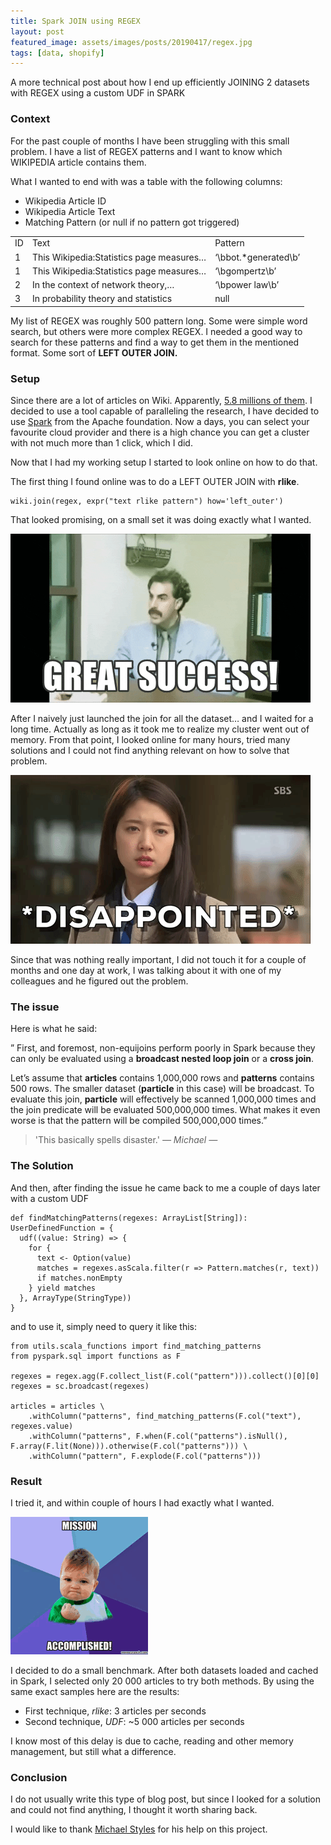 ```yaml
---
title: Spark JOIN using REGEX
layout: post
featured_image: assets/images/posts/20190417/regex.jpg
tags: [data, shopify]
---
```

A more technical post about how I end up efficiently JOINING 2 datasets with REGEX using a custom UDF in SPARK

<!--more-->

### Context

For the past couple of months I have been struggling with this small problem. I have a list of REGEX patterns and I want to know which WIKIPEDIA article contains them.

What I wanted to end with was a table with the following columns:

* Wikipedia Article ID
* Wikipedia Article Text
* Matching Pattern (or null if no pattern got triggered)

<table class="wp-block-table is-style-regular">
  <tr>
    <td>
      ID
    </td>
    <td>
      Text
    </td>
    <td>
      Pattern
    </td>
  </tr>
  
  <tr>
    <td>
      1
    </td>
    <td>
      This Wikipedia:Statistics page measures&#8230;
    </td>
    <td>
      &#8216;\bbot.*generated\b&#8217;
    </td>
  </tr>
  
  <tr>
    <td>
      1
    </td>
    <td>
      This Wikipedia:Statistics page measures…
    </td>
    <td>
      &#8216;\bgompertz\b&#8217;
    </td>
  </tr>
  
  <tr>
    <td>
      2
    </td>
    <td>
      In the context of network theory,&#8230;
    </td>
    <td>
      &#8216;\bpower law\b&#8217;
    </td>
  </tr>
  
  <tr>
    <td>
      3
    </td>
    <td>
      In probability theory and statistics
    </td>
    <td>
      null
    </td>
  </tr>
</table>

My list of REGEX was roughly 500 pattern long. Some were simple word search, but others were more complex REGEX. I needed a good way to search for these patterns and find a way to get them in the mentioned format. Some sort of **LEFT OUTER JOIN.**

### Setup

Since there are a lot of articles on Wiki. Apparently, [5.8 millions of them](https://en.wikipedia.org/wiki/Wikipedia:Size_of_Wikipedia). I decided to use a tool capable of paralleling the research, I have decided to use [Spark](https://spark.apache.org/) from the Apache foundation. Now a days, you can select your favourite cloud provider and there is a high chance you can get a cluster with not much more than 1 click, which I did.

Now that I had my working setup I started to look online on how to do that.

The first thing I found online was to do a LEFT OUTER JOIN with **rlike**.

<pre><code class="language-python">wiki.join(regex, expr("text rlike pattern") how='left_outer')</code></pre>

That looked promising, on a small set it was doing exactly what I wanted.

![success](assets/images/posts/20190417/success.gif#center)

After I naively just launched the join for all the dataset&#8230; and I waited for a long time. Actually as long as it took me to realize my cluster went out of memory. From that point, I looked online for many hours, tried many solutions and I could not find anything relevant on how to solve that problem.

![disapointed](assets/images/posts/20190417/disapointed.gif#center)

Since that was nothing really important, I did not touch it for a couple of months and one day at work, I was talking about it with one of my colleagues and he figured out the problem.

### The issue

Here is what he said:

&#8221; First, and foremost, non-equijoins perform poorly in Spark because they can only be evaluated using a **broadcast nested loop join**&nbsp;or a&nbsp;**cross join**.

Let’s assume that **articles** contains 1,000,000 rows and **patterns** contains 500 rows. The smaller dataset (**particle** in this case) will be broadcast. To evaluate this join, **particle** will effectively be scanned 1,000,000 times and the join predicate will be evaluated 500,000,000 times. What makes it even worse is that the pattern will be compiled 500,000,000 times.&#8221;

>'This basically spells disaster.' <cite>― Michael ―</cite>

### The Solution

And then, after finding the issue he came back to me a couple of days later with a custom UDF

<pre class="line-numbers"><code class="language-python">def findMatchingPatterns(regexes: ArrayList[String]): UserDefinedFunction = {
  udf((value: String) => {
    for {
      text <- Option(value)
      matches = regexes.asScala.filter(r => Pattern.matches(r, text))
      if matches.nonEmpty
    } yield matches
  }, ArrayType(StringType))
}
</code></pre>

and to use it, simply need to query it like this:

<pre class="line-numbers"><code class="language-python">from utils.scala_functions import find_matching_patterns
from pyspark.sql import functions as F

regexes = regex.agg(F.collect_list(F.col("pattern"))).collect()[0][0]
regexes = sc.broadcast(regexes)

articles = articles \
    .withColumn("patterns", find_matching_patterns(F.col("text"), regexes.value)
    .withColumn("patterns", F.when(F.col("patterns").isNull(), F.array(F.lit(None))).otherwise(F.col("patterns"))) \
    .withColumn("pattern", F.explode(F.col("patterns")))
</code></pre>

### Result

I tried it, and within couple of hours I had exactly what I wanted.

![mission_accomplished](assets/images/posts/20190417/mission_accomplished.gif#center)

I decided to do a small benchmark. After both datasets loaded and cached in Spark, I selected only 20 000 articles to try both methods. By using the same exact samples here are the results:

* First technique, _rlike_: 3 articles per seconds
* Second technique, _UDF_: ~5 000 articles per seconds

I know most of this delay is due to cache, reading and other memory management, but still what a difference.

### Conclusion

I do not usually write this type of blog post, but since I looked for a solution and could not find anything, I thought it worth sharing back.

I would like to thank [Michael Styles](https://www.linkedin.com/in/mstyles/) for his help on this project.
